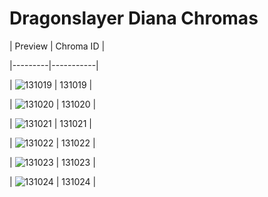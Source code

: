 # Dragonslayer Diana Chromas


| Preview | Chroma ID |

|---------|-----------|

| ![131019](https://raw.communitydragon.org/latest/plugins/rcp-be-lol-game-data/global/default/v1/champion-chroma-images/131/131019.png) | 131019 |

| ![131020](https://raw.communitydragon.org/latest/plugins/rcp-be-lol-game-data/global/default/v1/champion-chroma-images/131/131020.png) | 131020 |

| ![131021](https://raw.communitydragon.org/latest/plugins/rcp-be-lol-game-data/global/default/v1/champion-chroma-images/131/131021.png) | 131021 |

| ![131022](https://raw.communitydragon.org/latest/plugins/rcp-be-lol-game-data/global/default/v1/champion-chroma-images/131/131022.png) | 131022 |

| ![131023](https://raw.communitydragon.org/latest/plugins/rcp-be-lol-game-data/global/default/v1/champion-chroma-images/131/131023.png) | 131023 |

| ![131024](https://raw.communitydragon.org/latest/plugins/rcp-be-lol-game-data/global/default/v1/champion-chroma-images/131/131024.png) | 131024 |